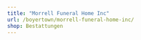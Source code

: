 ```yaml
---
title: "Morrell Funeral Home Inc"
url: /boyertown/morrell-funeral-home-inc/
shop: Bestattungen
---
```

